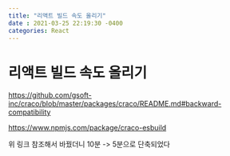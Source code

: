 ```yaml
---
title: "리액트 빌드 속도 올리기"
date : 2021-03-25 22:19:30 -0400
categories: React
---
```


# 리액트 빌드 속도 올리기

https://github.com/gsoft-inc/craco/blob/master/packages/craco/README.md#backward-compatibility


https://www.npmjs.com/package/craco-esbuild

위 링크 참조해서 바꿨더니 10분 -> 5분으로 단축되었다
